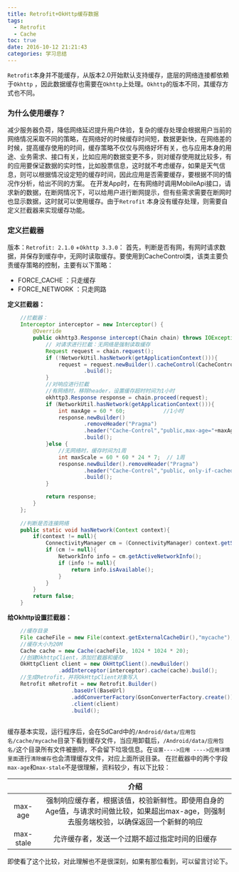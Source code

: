 ```yaml
---
title: Retrofit+OkHttp缓存数据
tags:
  - Retrofit
  - Cache
toc: true
date: 2016-10-12 21:21:43
categories: 学习总结
---
```

`Retrofit`本身并不能缓存，从版本2.0开始默认支持缓存，底层的网络连接都依赖于`Okhttp` ，因此数据缓存也需要在`Okhttp`上处理。`Okhttp`的版本不同，其缓存方式也不同。
<!--more-->
### 为什么使用缓存？

减少服务器负荷，降低网络延迟提升用户体验，复杂的缓存处理会根据用户当前的网络情况采取不同的策略，在网络好的时候缓存时间短，数据更新快，在网络差的时候，提高缓存使用的时间，缓存策略不仅仅与网络好坏有关，也与应用本身的用途、业务需求、接口有关，比如应用的数据变更不多，则对缓存使用就比较多，有的应用要保证数据的实时性，比如股票信息，这时就不考虑缓存，如果是天气信息，则可以根据情况设定短的缓存时间，因此应用是否需要缓存，要根据不同的情况作分析，给出不同的方案。
在开发App时，在有网络时调用MobileApi接口，请求新的数据，在断网情况下，可以给用户进行断网提示，但有些需求需要在断网时也显示数据，这时就可以使用缓存。由于`Retrofit` 本身没有缓存处理，则需要自定义拦截器来实现缓存功能。

### 定义拦截器
版本：`Retrofit: 2.1.0` +`Okhttp 3.3.0`：
首先，判断是否有网，有网时请求数据，并保存到缓存中，无网时读取缓存。要使用到CacheControl类，该类主要负责缓存策略的控制，主要有以下策略：

 - FORCE_CACHE ：只走缓存
 - FORCE_NETWORK ：只走网路

**定义拦截器：**
```java
	//拦截器：
    Interceptor interceptor = new Interceptor() {
        @Override
        public okhttp3.Response intercept(Chain chain) throws IOException {
        	// 对请求进行拦截：无网络是强制读取缓存
            Request request = chain.request();
            if (!NetworkUtil.hasNetwork(getApplicationContext())){
                request = request.newBuilder().cacheControl(CacheControl.FORCE_CACHE)
                        .build();
            }
			//对响应进行拦截
            //有网络时，移除header，设置缓存超时时间为1小时
            okhttp3.Response response = chain.proceed(request);
            if (NetworkUtil.hasNetwork(getApplicationContext())){
                int maxAge = 60 * 60;  			 //1小时
                response.newBuilder()
                        .removeHeader("Pragma")
                        .header("Cache-Control","public,max-age="+maxAge)
                        .build();
            }else {
            	//无网络时，缓存时间为1周
                int maxScale = 60 * 60 * 24 * 7;  // 1周
                response.newBuilder().removeHeader("Pragma")
                        .header("Cache-Control","public, only-if-cached, max-stale="+maxScale)
                        .build();
            }

            return response;
        }
    }; 
    
    //判断是否连接网络
    public static void hasNetwork(Context context){
    	if(context != null){
            ConnectivityManager cm = (ConnectivityManager) context.getSystemService(Context.CONNECTIVITY_SERVICE);
            if (cm != null){
                NetworkInfo info = cm.getActiveNetworkInfo();
                if (info != null){
                    return info.isAvailable();
                }
            }
        }
        return false;
    }
```
**给Okhttp设置拦截器：**
```java
	//缓存目录
    File cacheFile = new File(context.getExternalCacheDir(),"mycache");
    //缓存大小为20M
    Cache cache = new Cache(cacheFile, 1024 * 1024 * 20);
    //创建OkhttpClient，添加拦截器和缓存
    OkHttpClient client = new OkHttpClient().newBuilder()
                .addInterceptor(interceptor).cache(cache).build();
    //生成Retrofit，并将OkHttpClient对象写入
    Retrofit mRetrofit = new Retrofit.Builder()
    				.baseUrl(BaseUrl)
                    .addConverterFactory(GsonConverterFactory.create())
                    .client(client)
                    .build();
    
```
缓存基本实现，运行程序后，会在SdCard中的`/Android/data/应用包名/cache/mycache`目录下看到缓存文件，当应用卸载后，`/Android/data/应用包名/`这个目录所有文件被删除，不会留下垃圾信息。在`设置---->应用 ---->应用详情里面`进行`清除缓存`也会清理缓存文件，对应上面所说目录。
在拦截器中的两个字段`max-age`和`max-stale`不是很理解，资料较少，有以下比较：

|     |  介绍   |
| :---: | :---:|
| max-age|强制响应缓存者，根据该值，校验新鲜性。即使用自身的Age值，与请求时间做比较，如果超出max-age，则强制去服务端校验，以确保返回一个新鲜的响应|
| max-stale |  允许缓存者，发送一个过期不超过指定时间的旧缓存   |

即使看了这个比较，对此理解也不是很深刻，如果有那位看到，可以留言讨论下。







